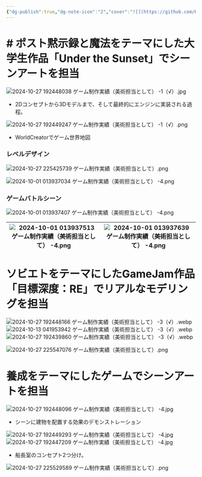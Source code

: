 ```yaml
---
{"dg-publish":true,"dg-note-icon":"2","cover":"![](https://github.com/Kairitsuhou/ImageHost/blob/main/Publish%20%E3%80%8AUnder%20the%20Sunset%E3%80%8B.png?raw=true)","description":null,"tags":["project"],"platform":"Unity,Unreal,Blenderなど","permalink":"/900.Publish/ゲーム制作実績（美術担当として）/","dgPassFrontmatter":true,"noteIcon":"2"}
---
```


# # ポスト黙示録と魔法をテーマにした大学生作品「Under the Sunset」でシーンアートを担当
![2024-10-27 192448038 ゲーム制作実績（美術担当として） -1（√）.jpg](/img/user/700.Attachment/2024-10-27%20192448038%20%E3%82%B2%E3%83%BC%E3%83%A0%E5%88%B6%E4%BD%9C%E5%AE%9F%E7%B8%BE%EF%BC%88%E7%BE%8E%E8%A1%93%E6%8B%85%E5%BD%93%E3%81%A8%E3%81%97%E3%81%A6%EF%BC%89%20-1%EF%BC%88%E2%88%9A%EF%BC%89.jpg)
- 2Dコンセプトから3Dモデルまで、そして最終的にエンジンに実装される過程。

![2024-10-27 192449247 ゲーム制作実績（美術担当として） -1（√）.png](/img/user/700.Attachment/2024-10-27%20192449247%20%E3%82%B2%E3%83%BC%E3%83%A0%E5%88%B6%E4%BD%9C%E5%AE%9F%E7%B8%BE%EF%BC%88%E7%BE%8E%E8%A1%93%E6%8B%85%E5%BD%93%E3%81%A8%E3%81%97%E3%81%A6%EF%BC%89%20-1%EF%BC%88%E2%88%9A%EF%BC%89.png)
- WorldCreatorでゲーム世界地図

### レベルデザイン
![2024-10-27 225425739 ゲーム制作実績（美術担当として）.png](/img/user/700.Attachment/2024-10-27%20225425739%20%E3%82%B2%E3%83%BC%E3%83%A0%E5%88%B6%E4%BD%9C%E5%AE%9F%E7%B8%BE%EF%BC%88%E7%BE%8E%E8%A1%93%E6%8B%85%E5%BD%93%E3%81%A8%E3%81%97%E3%81%A6%EF%BC%89.png)

![2024-10-01 013937034 ゲーム制作実績（美術担当として） -4.png](/img/user/700.Attachment/2024-10-01%20013937034%20%E3%82%B2%E3%83%BC%E3%83%A0%E5%88%B6%E4%BD%9C%E5%AE%9F%E7%B8%BE%EF%BC%88%E7%BE%8E%E8%A1%93%E6%8B%85%E5%BD%93%E3%81%A8%E3%81%97%E3%81%A6%EF%BC%89%20-4.png)

### ゲームバトルシーン
![2024-10-01 013937407 ゲーム制作実績（美術担当として） -4.png](/img/user/700.Attachment/2024-10-01%20013937407%20%E3%82%B2%E3%83%BC%E3%83%A0%E5%88%B6%E4%BD%9C%E5%AE%9F%E7%B8%BE%EF%BC%88%E7%BE%8E%E8%A1%93%E6%8B%85%E5%BD%93%E3%81%A8%E3%81%97%E3%81%A6%EF%BC%89%20-4.png)

| ![2024-10-01 013937513 ゲーム制作実績（美術担当として） -4.png](/img/user/700.Attachment/2024-10-01%20013937513%20%E3%82%B2%E3%83%BC%E3%83%A0%E5%88%B6%E4%BD%9C%E5%AE%9F%E7%B8%BE%EF%BC%88%E7%BE%8E%E8%A1%93%E6%8B%85%E5%BD%93%E3%81%A8%E3%81%97%E3%81%A6%EF%BC%89%20-4.png) | ![2024-10-01 013937639 ゲーム制作実績（美術担当として） -4.png](/img/user/700.Attachment/2024-10-01%20013937639%20%E3%82%B2%E3%83%BC%E3%83%A0%E5%88%B6%E4%BD%9C%E5%AE%9F%E7%B8%BE%EF%BC%88%E7%BE%8E%E8%A1%93%E6%8B%85%E5%BD%93%E3%81%A8%E3%81%97%E3%81%A6%EF%BC%89%20-4.png) |
| ------------------------------------------------- | ------------------------------------------------- |

# ソビエトをテーマにしたGameJam作品「目標深度：RE」でリアルなモデリングを担当
![2024-10-27 192448166 ゲーム制作実績（美術担当として） -3（√）.webp](/img/user/700.Attachment/2024-10-27%20192448166%20%E3%82%B2%E3%83%BC%E3%83%A0%E5%88%B6%E4%BD%9C%E5%AE%9F%E7%B8%BE%EF%BC%88%E7%BE%8E%E8%A1%93%E6%8B%85%E5%BD%93%E3%81%A8%E3%81%97%E3%81%A6%EF%BC%89%20-3%EF%BC%88%E2%88%9A%EF%BC%89.webp)
![2024-10-13 041953942 ゲーム制作実績（美術担当として） -3（√）.webp](/img/user/700.Attachment/2024-10-13%20041953942%20%E3%82%B2%E3%83%BC%E3%83%A0%E5%88%B6%E4%BD%9C%E5%AE%9F%E7%B8%BE%EF%BC%88%E7%BE%8E%E8%A1%93%E6%8B%85%E5%BD%93%E3%81%A8%E3%81%97%E3%81%A6%EF%BC%89%20-3%EF%BC%88%E2%88%9A%EF%BC%89.webp)
![2024-10-27 192439860 ゲーム制作実績（美術担当として） -3（√）.webp](/img/user/700.Attachment/2024-10-27%20192439860%20%E3%82%B2%E3%83%BC%E3%83%A0%E5%88%B6%E4%BD%9C%E5%AE%9F%E7%B8%BE%EF%BC%88%E7%BE%8E%E8%A1%93%E6%8B%85%E5%BD%93%E3%81%A8%E3%81%97%E3%81%A6%EF%BC%89%20-3%EF%BC%88%E2%88%9A%EF%BC%89.webp)

![2024-10-27 225547076 ゲーム制作実績（美術担当として）.png](/img/user/700.Attachment/2024-10-27%20225547076%20%E3%82%B2%E3%83%BC%E3%83%A0%E5%88%B6%E4%BD%9C%E5%AE%9F%E7%B8%BE%EF%BC%88%E7%BE%8E%E8%A1%93%E6%8B%85%E5%BD%93%E3%81%A8%E3%81%97%E3%81%A6%EF%BC%89.png)
# 養成をテーマにしたゲームでシーンアートを担当
![2024-10-27 192448096 ゲーム制作実績（美術担当として） -4.jpg](/img/user/700.Attachment/2024-10-27%20192448096%20%E3%82%B2%E3%83%BC%E3%83%A0%E5%88%B6%E4%BD%9C%E5%AE%9F%E7%B8%BE%EF%BC%88%E7%BE%8E%E8%A1%93%E6%8B%85%E5%BD%93%E3%81%A8%E3%81%97%E3%81%A6%EF%BC%89%20-4.jpg)
- シーンに建物を配置する効果のデモンストレーション

![2024-10-27 192449293 ゲーム制作実績（美術担当として） -4.jpg](/img/user/700.Attachment/2024-10-27%20192449293%20%E3%82%B2%E3%83%BC%E3%83%A0%E5%88%B6%E4%BD%9C%E5%AE%9F%E7%B8%BE%EF%BC%88%E7%BE%8E%E8%A1%93%E6%8B%85%E5%BD%93%E3%81%A8%E3%81%97%E3%81%A6%EF%BC%89%20-4.jpg)
![2024-10-27 192447209 ゲーム制作実績（美術担当として） -4.jpg](/img/user/700.Attachment/2024-10-27%20192447209%20%E3%82%B2%E3%83%BC%E3%83%A0%E5%88%B6%E4%BD%9C%E5%AE%9F%E7%B8%BE%EF%BC%88%E7%BE%8E%E8%A1%93%E6%8B%85%E5%BD%93%E3%81%A8%E3%81%97%E3%81%A6%EF%BC%89%20-4.jpg)
- 船長室のコンセプト2つ分け。

![2024-10-27 225529589 ゲーム制作実績（美術担当として）.png](/img/user/700.Attachment/2024-10-27%20225529589%20%E3%82%B2%E3%83%BC%E3%83%A0%E5%88%B6%E4%BD%9C%E5%AE%9F%E7%B8%BE%EF%BC%88%E7%BE%8E%E8%A1%93%E6%8B%85%E5%BD%93%E3%81%A8%E3%81%97%E3%81%A6%EF%BC%89.png)